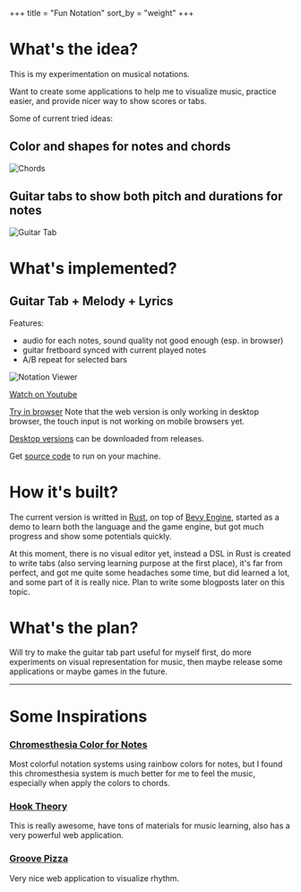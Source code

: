 +++
title = "Fun Notation"
sort_by = "weight"
+++

# What's the idea?

This is my experimentation on musical notations.

Want to create some applications to help me to visualize music, practice easier, and provide nicer way to show scores or tabs.

Some of current tried ideas:

## Color and shapes for notes and chords

![Chords](/images/chords.png?raw=true)

## Guitar tabs to show both pitch and durations for notes

![Guitar Tab](/images/guitar_tab.png?raw=true)

# What's implemented?

## Guitar Tab + Melody + Lyrics

Features:

- audio for each notes, sound quality not good enough (esp. in browser)
- guitar fretboard synced with current played notes
- A/B repeat for selected bars


![Notation Viewer](/images/notation_viewer.gif)

[Watch on Youtube](https://youtu.be/vxXcNSpCZ5Y)

[Try in browser](https://www.amateurguitar.com/songs/scarborough-fair/)
Note that the web version is only working in desktop browser, the touch input is not working on mobile browsers yet.

[Desktop versions](https://github.com/notation-fun/notation/releases) can be downloaded from releases.

Get [source code](https://github.com/notation-fun/notation) to run on your machine.

# How it's built?

The current version is writted in [Rust](https://www.rust-lang.org), on top of [Bevy Engine](https://bevyengine.org), started as a demo to learn both the language and the game engine, but got much progress and show some potentials quickly.

At this moment, there is no visual editor yet, instead a DSL in Rust is created to write tabs (also serving learning purpose at the first place), it's far from perfect, and got me quite some headaches some time, but did learned a lot, and some part of it is really nice. Plan to write some blogposts later on this topic.

# What's the plan?

Will try to make the guitar tab part useful for myself first, do more experiments on visual representation for music, then maybe release some applications or maybe games in the future.

----

# Some Inspirations

### [Chromesthesia Color for Notes](https://en.wikipedia.org/wiki/Chromesthesia)

Most colorful notation systems using rainbow colors for notes, but I found this chromesthesia system is much better for me to feel the music, especially when apply the colors to chords.


### [Hook Theory](https://www.hooktheory.com/)

This is really awesome, have tons of materials for music learning, also has a very powerful web application.

### [Groove Pizza](https://apps.musedlab.org/groovepizza/?museid=qD-Y91QD3&)

Very nice web application to visualize rhythm.



